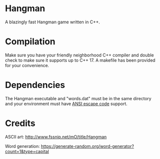 # Hangman

A blazingly fast Hangman game written in C++.

# Compilation

Make sure you have your friendly neighborhood C++ compiler and double check to 
make sure it supports up to C++ 17. A makefile has been provided for your 
convenience.

# Dependencies

The Hangman executable and "words.dat" must be in the same directory and your 
environment must have 
[ANSI escape code](https://gist.github.com/fnky/458719343aabd01cfb17a3a4f7296797) 
support.

# Credits

ASCII art: http://www.fssnip.net/mO/title/Hangman

Word generation: https://generate-random.org/word-generator?count=1&type=capital
